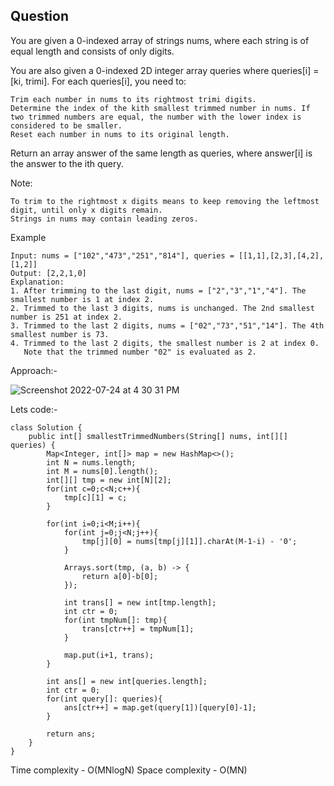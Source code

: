 ## Question

You are given a 0-indexed array of strings nums, where each string is of equal length and consists of only digits.

You are also given a 0-indexed 2D integer array queries where queries[i] = [ki, trimi]. For each queries[i], you need to:

    Trim each number in nums to its rightmost trimi digits.
    Determine the index of the kith smallest trimmed number in nums. If two trimmed numbers are equal, the number with the lower index is considered to be smaller.
    Reset each number in nums to its original length.

Return an array answer of the same length as queries, where answer[i] is the answer to the ith query.

Note:

    To trim to the rightmost x digits means to keep removing the leftmost digit, until only x digits remain.
    Strings in nums may contain leading zeros.

Example
```
Input: nums = ["102","473","251","814"], queries = [[1,1],[2,3],[4,2],[1,2]]
Output: [2,2,1,0]
Explanation:
1. After trimming to the last digit, nums = ["2","3","1","4"]. The smallest number is 1 at index 2.
2. Trimmed to the last 3 digits, nums is unchanged. The 2nd smallest number is 251 at index 2.
3. Trimmed to the last 2 digits, nums = ["02","73","51","14"]. The 4th smallest number is 73.
4. Trimmed to the last 2 digits, the smallest number is 2 at index 0.
   Note that the trimmed number "02" is evaluated as 2.
```

Approach:-

![Screenshot 2022-07-24 at 4 30 31 PM](https://user-images.githubusercontent.com/18497513/180644030-9994f070-1287-4503-b65a-f6c7dc72c63e.png)

Lets code:-

```
class Solution {
    public int[] smallestTrimmedNumbers(String[] nums, int[][] queries) {
        Map<Integer, int[]> map = new HashMap<>();
        int N = nums.length;
        int M = nums[0].length();
        int[][] tmp = new int[N][2];
        for(int c=0;c<N;c++){
            tmp[c][1] = c;
        }
        
        for(int i=0;i<M;i++){
            for(int j=0;j<N;j++){
                tmp[j][0] = nums[tmp[j][1]].charAt(M-1-i) - '0';
            }
            
            Arrays.sort(tmp, (a, b) -> {
                return a[0]-b[0];
            });
            
            int trans[] = new int[tmp.length];
            int ctr = 0;
            for(int tmpNum[]: tmp){
                trans[ctr++] = tmpNum[1];
            }
            
            map.put(i+1, trans);
        }
        
        int ans[] = new int[queries.length];
        int ctr = 0;
        for(int query[]: queries){
            ans[ctr++] = map.get(query[1])[query[0]-1];
        }
        
        return ans;
    }
}
```

Time complexity - O(MNlogN)
Space complexity - O(MN)
